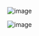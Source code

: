 ![image](https://user-images.githubusercontent.com/58724276/192253508-fb1bc813-47fc-4dde-9359-65003ee4a8e6.png)


![image](https://global-uploads.webflow.com/6097e0eca1e87557da031fef/609859a191abe5d64b17fed3_Patika%20logo.png)

